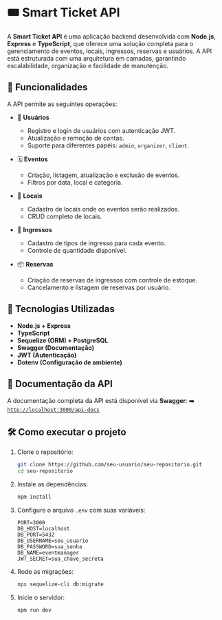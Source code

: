 # 🎟️ Smart Ticket API

A **Smart Ticket API** é uma aplicação backend desenvolvida com **Node.js**, **Express** e **TypeScript**, que oferece uma solução completa para o gerenciamento de eventos, locais, ingressos, reservas e usuários. A API está estruturada com uma arquitetura em camadas, garantindo escalabilidade, organização e facilidade de manutenção.

## 🚀 Funcionalidades

A API permite as seguintes operações:

* 👥 **Usuários**

  * Registro e login de usuários com autenticação JWT.
  * Atualização e remoção de contas.
  * Suporte para diferentes papéis: `admin`, `organizer`, `client`.

* 🗓️ **Eventos**

  * Criação, listagem, atualização e exclusão de eventos.
  * Filtros por data, local e categoria.

* 📍 **Locais**

  * Cadastro de locais onde os eventos serão realizados.
  * CRUD completo de locais.

* 🎫 **Ingressos**

  * Cadastro de tipos de ingresso para cada evento.
  * Controle de quantidade disponível.

* 📦 **Reservas**

  * Criação de reservas de ingressos com controle de estoque.
  * Cancelamento e listagem de reservas por usuário.

## 🧰 Tecnologias Utilizadas

* **Node.js + Express**
* **TypeScript**
* **Sequelize (ORM) + PostgreSQL**
* **Swagger (Documentação)**
* **JWT (Autenticação)**
* **Dotenv (Configuração de ambiente)**

## 📄 Documentação da API

A documentação completa da API está disponível via **Swagger**:
➡️ [`http://localhost:3000/api-docs`](http://localhost:3000/api-docs)

## 🛠️ Como executar o projeto

1. Clone o repositório:

   ```bash
   git clone https://github.com/seu-usuario/seu-repositorio.git
   cd seu-repositorio
   ```

2. Instale as dependências:

   ```bash
   npm install
   ```

3. Configure o arquivo `.env` com suas variáveis:

   ```
   PORT=3000
   DB_HOST=localhost
   DB_PORT=5432
   DB_USERNAME=seu_usuario
   DB_PASSWORD=sua_senha
   DB_NAME=eventmanager
   JWT_SECRET=sua_chave_secreta
   ```

4. Rode as migrações:

   ```bash
   npx sequelize-cli db:migrate
   ```

5. Inicie o servidor:

   ```bash
   npm run dev
   ```


